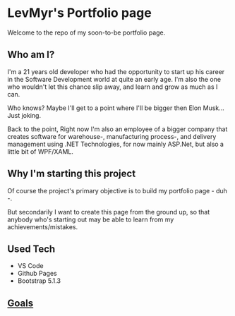 # LevMyr's Portfolio page

Welcome to the repo of my soon-to-be portfolio page.

## Who am I?

I'm a 21 years old developer who had the opportunity to start up his career in the Software Development world at quite an early age. I'm also the one who wouldn't let this chance slip away, and learn and grow as much as I can.

Who knows? Maybe I'll get to a point where I'll be bigger then Elon Musk... Just joking.

Back to the point, Right now I'm also an employee of a bigger company that creates software for warehouse-, manufacturing process-, and delivery management using .NET Technologies, for now mainly ASP.Net, but also a little bit of WPF/XAML.

## Why I'm starting this project

Of course the project's primary objective is to build my portfolio page - duh -.

But secondarily I want to create this page from the ground up, so that anybody who's starting out may be able to learn from my achievements/mistakes.

## Used Tech

- VS Code
- Github Pages
- Bootstrap 5.1.3

## [Goals]()